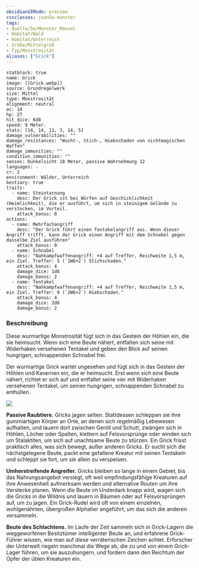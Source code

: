 ```yaml
---
obsidianUIMode: preview
cssclasses: json5e-monster
tags:
- Quelle/5e/Monster_Manual
- Habitat/Wald
- Habitat/Unterreich
- Größe/Mittelgroß
- Typ/Monstrosität
aliases: ["Grick"]
---
```

```statblock
statblock: true
name: Grick
image: [[Grick.webp]]
source: Grundregelwerk
size: Mittel
type: Monstrosität
alignment: neutral
ac: 14
hp: 27
hit_dice: 6d8
speed: 9 Meter.
stats: [14, 14, 11, 3, 14, 5]
damage_vulnerabilities: ""
damage_resistances: "Wucht-, Stich-, Hiebschaden von nichtmagischen Waffen"
damage_immunities: ""
condition_immunities: ""
senses: Dunkelsicht 18 Meter, passive Wahrnehmung 12
languages: -
cr: 2
environment: Wälder, Unterreich
bestiary: true
traits:
  - name: Steintarnung
    desc: Der Grick ist bei Würfen auf Geschicklichkeit (Heimlichkeit), die er ausführt, um sich in steinigem Gelände zu verstecken, im Vorteil.
    attack_bonus: 0
actions:
  - name: Mehrfachangriff
    desc: "Der Grick führt einen Tentakelangriff aus. Wenn dieser Angriff trifft, kann der Grick einen Angriff mit dem Schnabel gegen dasselbe Ziel ausführen"
    attack_bonus: 0
  - name: Schnabel
    desc: "Nahkampfwaffenangriff: +4 auf Treffer, Reichweite 1,5 m, ein Ziel. Treffer: 5 (`1W6+2`) Stichschaden."
    attack_bonus: 4
    damage_dice: 1d6
    damage_bonus: 2
  - name: Tentakel
    desc: "Nahkampfwaffenangriff: +4 auf Treffer, Reichweite 1,5 m, ein Ziel. Treffer: 9 (`2W6+2`) Hiebschaden."
    attack_bonus: 4
    damage_dice: 2d6
    damage_bonus: 2
```

### Beschreibung
Diese wurmartige Monstrosität fügt sich in das Gestein der Höhlen ein, die sie heimsucht. Wenn sich eine Beute nähert, entfalten sich seine mit Widerhaken versehenen Tentakel und geben den Blick auf seinen hungrigen, schnappenden Schnabel frei.

Der wurmartige Grick wartet ungesehen und fügt sich in das Gestein der Höhlen und Kavernen ein, die er heimsucht. Erst wenn sich eine Beute nähert, richtet er sich auf und entfaltet seine vier mit Widerhaken versehenen Tentakel, um seinen hungrigen, schnappenden Schnabel zu enthüllen.

![](pictures/Grick.png#token)

**Passive Raubtiere.** Gricks jagen selten. Stattdessen schleppen sie ihre gummiartigen Körper an Orte, an denen sich regelmäßig Lebewesen aufhalten, und lauern dort zwischen Geröll und Schutt, zwängen sich in Höhlen, Löcher oder Spalten, klettern auf Felsvorsprünge oder winden sich um Stalaktiten, um sich auf unachtsame Beute zu stürzen. Ein Grick frisst praktisch alles, was sich bewegt, außer anderen Gricks. Er sucht sich die nächstgelegene Beute, packt eine gefallene Kreatur mit seinen Tentakeln und schleppt sie fort, um sie allein zu verspeisen.

**Umherstreifende Angreifer.** Gricks bleiben so lange in einem Gebiet, bis das Nahrungsangebot versiegt, oft weil empfindungsfähige Kreaturen auf ihre Anwesenheit aufmerksam werden und alternative Routen um ihre Verstecke planen. Wenn die Beute im Underdark knapp wird, wagen sich die Gricks in die Wildnis und lauern in Bäumen oder auf Felsvorsprüngen auf, um zu jagen. Ein Grick-Rudel wird oft von einem einzelnen, wohlgenährten, übergroßen Alphatier angeführt, um das sich die anderen versammeln.

**Beute des Schlachtens.** Im Laufe der Zeit sammeln sich in Grick-Lagern die weggeworfenen Besitztümer intelligenter Beute an, und erfahrene Grick-Führer wissen, wie man auf diese verräterischen Zeichen achtet. Erforscher der Unterwelt riegeln manchmal die Wege ab, die zu und von einem Grick-Lager führen, um sie auszuhungern, und fordern dann den Reichtum der Opfer der üblen Kreaturen ein.